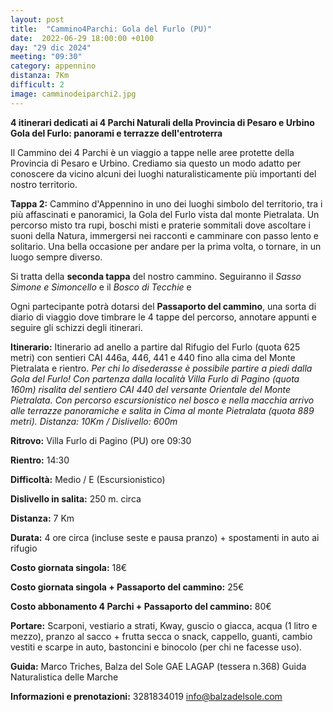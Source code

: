 ```yaml
---
layout: post
title:  "Cammino4Parchi: Gola del Furlo (PU)"
date:  2022-06-29 18:00:00 +0100
day: "29 dic 2024"
meeting: "09:30"
category: appennino 
distanza: 7Km
difficult: 2
image: camminodeiparchi2.jpg
---
```


**4 itinerari dedicati ai 4 Parchi Naturali della Provincia di Pesaro e Urbino**
**Gola del Furlo: panorami e terrazze dell'entroterra**

Il Cammino dei 4 Parchi è un viaggio a tappe nelle aree protette della Provincia di Pesaro e Urbino. Crediamo sia questo un modo adatto per conoscere da vicino alcuni dei luoghi naturalisticamente più importanti del nostro territorio.

**Tappa 2:** Cammino d'Appennino in uno dei luoghi simbolo del territorio, tra i più affascinati e panoramici, la Gola del Furlo vista dal monte Pietralata. Un percorso misto tra rupi, boschi misti e praterie sommitali dove ascoltare i suoni della Natura, immergersi nei racconti e camminare con passo lento e solitario.
Una bella occasione per andare per la prima volta, o tornare, in un luogo sempre diverso.

Si tratta della **seconda tappa** del nostro cammino. Seguiranno il *Sasso Simone e Simoncello* e il *Bosco di Tecchie* e 

Ogni partecipante potrà dotarsi del **Passaporto del cammino**, una sorta di diario di viaggio dove timbrare le 4 tappe del percorso, annotare appunti e seguire gli schizzi degli itinerari.

**Itinerario:** Itinerario ad anello a partire dal Rifugio del Furlo (quota 625 metri) con sentieri CAI 446a, 446, 441 e 440 fino alla cima del Monte Pietralata e rientro.
*Per chi lo disederasse è possibile partire a piedi dalla Gola del Furlo! Con partenza dalla località Villa Furlo di Pagino (quota 160m) risalita del sentiero CAI 440 del versante Orientale del Monte Pietralata. Con percorso escursionistico nel bosco e nella macchia arrivo alle terrazze panoramiche e salita in Cima al monte Pietralata (quota 889 metri).*
*Distanza: 10Km / Dislivello: 600m* 

**Ritrovo:** Villa Furlo di Pagino (PU) ore 09:30

**Rientro:** 14:30 

**Difficoltà:** Medio / E (Escursionistico)

**Dislivello in salita:** 250 m. circa

**Distanza:** 7 Km

**Durata:** 4 ore circa (incluse seste e pausa pranzo) + spostamenti in auto ai rifugio

**Costo giornata singola:** 18€

**Costo giornata singola + Passaporto del cammino:** 25€

**Costo abbonamento 4 Parchi + Passaporto del cammino:** 80€

**Portare:** Scarponi, vestiario a strati, Kway, guscio o giacca, acqua (1 litro e mezzo), pranzo al sacco + frutta secca o snack, cappello, guanti, cambio vestiti e scarpe in auto, bastoncini e binocolo (per chi ne facesse uso). 


**Guida:** Marco Triches, Balza del Sole GAE LAGAP (tessera n.368) Guida Naturalistica delle Marche

**Informazioni e prenotazioni:** 3281834019 info@balzadelsole.com

